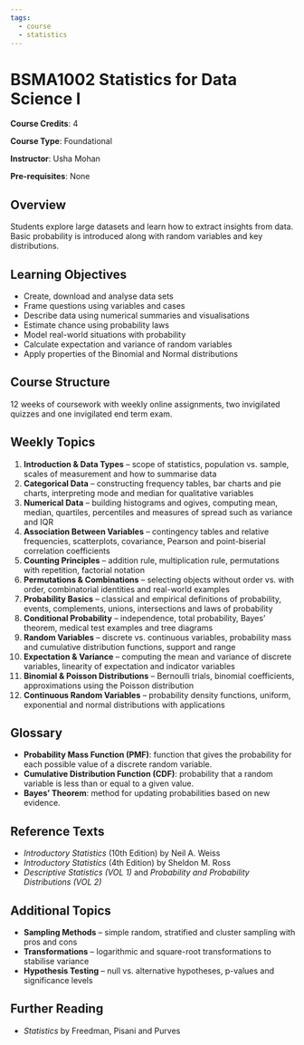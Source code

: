 ```yaml
---
tags:
  - course
  - statistics
---
```


# BSMA1002 Statistics for Data Science I

**Course Credits**: 4

**Course Type**: Foundational

**Instructor**: Usha Mohan

**Pre-requisites**: None

## Overview
Students explore large datasets and learn how to extract insights from data. Basic probability is introduced along with random variables and key distributions.

## Learning Objectives
- Create, download and analyse data sets
- Frame questions using variables and cases
- Describe data using numerical summaries and visualisations
- Estimate chance using probability laws
- Model real-world situations with probability
- Calculate expectation and variance of random variables
- Apply properties of the Binomial and Normal distributions

## Course Structure
12 weeks of coursework with weekly online assignments, two invigilated quizzes and one invigilated end term exam.

## Weekly Topics
1. **Introduction & Data Types** – scope of statistics, population vs. sample, scales of measurement and how to summarise data
2. **Categorical Data** – constructing frequency tables, bar charts and pie charts, interpreting mode and median for qualitative variables
3. **Numerical Data** – building histograms and ogives, computing mean, median, quartiles, percentiles and measures of spread such as variance and IQR
4. **Association Between Variables** – contingency tables and relative frequencies, scatterplots, covariance, Pearson and point-biserial correlation coefficients
5. **Counting Principles** – addition rule, multiplication rule, permutations with repetition, factorial notation
6. **Permutations & Combinations** – selecting objects without order vs. with order, combinatorial identities and real-world examples
7. **Probability Basics** – classical and empirical definitions of probability, events, complements, unions, intersections and laws of probability
8. **Conditional Probability** – independence, total probability, Bayes’ theorem, medical test examples and tree diagrams
9. **Random Variables** – discrete vs. continuous variables, probability mass and cumulative distribution functions, support and range
10. **Expectation & Variance** – computing the mean and variance of discrete variables, linearity of expectation and indicator variables
11. **Binomial & Poisson Distributions** – Bernoulli trials, binomial coefficients, approximations using the Poisson distribution
12. **Continuous Random Variables** – probability density functions, uniform, exponential and normal distributions with applications

## Glossary
- **Probability Mass Function (PMF)**: function that gives the probability for each possible value of a discrete random variable.
- **Cumulative Distribution Function (CDF)**: probability that a random variable is less than or equal to a given value.
- **Bayes’ Theorem**: method for updating probabilities based on new evidence.

## Reference Texts
- *Introductory Statistics* (10th Edition) by Neil A. Weiss
- *Introductory Statistics* (4th Edition) by Sheldon M. Ross
- *Descriptive Statistics (VOL 1)* and *Probability and Probability Distributions (VOL 2)*

## Additional Topics
- **Sampling Methods** – simple random, stratified and cluster sampling with pros and cons
- **Transformations** – logarithmic and square-root transformations to stabilise variance
- **Hypothesis Testing** – null vs. alternative hypotheses, p-values and significance levels

## Further Reading
- *Statistics* by Freedman, Pisani and Purves

